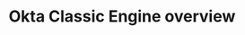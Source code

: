 ---
title: Okta Classic Engine overview
excerpt: The Okta Classic Engine section contains Okta classic-compatible versions of documents that have bene updated to support Okta Identity Engine.
sections:
 - main
---